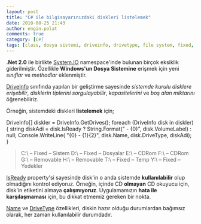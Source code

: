 ```yaml
---
layout: post
title: "C# ile bilgisayarınızdaki diskleri listelemek"
date: 2010-08-25 21:43
author: engin.polat
comments: true
category: [C#]
tags: [class, dosya sistemi, driveinfo, drivetype, file system, fixed, getdrives, isready, method, name, removable, system.io, volumelabel]
---
```

**.Net 2.0** ile birlikte <a href="http://msdn.microsoft.com/library/system.io" target="_blank">System.IO</a> namespace'inde bulunan birçok eksiklik giderilmiştir. Özellikle **Windows'un Dosya Sistemine** erişmek için yeni *sınıflar* ve *methodlar* eklenmiştir.

<a href="http://msdn.microsoft.com/library/system.io.driveinfo" target="_blank">DriveInfo</a> sınıfında yapılan bir geliştirme sayesinde *sistemde kurulu disklere erişebilir*, *disklerin tiplerini sorgulayabilir*, *kapasitelerini* ve *boş alan miktarını* öğrenebiliriz.

Örneğin, sistemdeki diskleri **listelemek** için;



DriveInfo[] diskler = DriveInfo.GetDrives();
foreach (DriveInfo disk in diskler)
{
    string diskAdi = disk.IsReady ? String.Format(" - {0}", disk.VolumeLabel) : null;
    Console.WriteLine( "{0} - {1}{2}", disk.Name, disk.DriveType, diskAdi);
}




>C:\ – Fixed – Sistem
D:\ – Fixed – Dosyalar
E:\ – CDRom
F:\ – CDRom
G:\ – Removable
H:\ – Removable
T:\ – Fixed – Temp
Y:\ – Fixed – Yedekler



<a href="http://msdn.microsoft.com/library/system.io.driveinfo.isready" target="_blank">IsReady</a> property'si sayesinde disk'in o anda sistemde **kullanılabilir** olup olmadığını kontrol ediyoruz. Örneğin, içinde CD **olmayan** CD okuyucu için, disk'in etiketini almaya **çalışmıyoruz**. Uygulamamızın **hata ile karşılaşmaması** için, bu dikkat etmemiz gereken bir nokta.

<a href="http://msdn.microsoft.com/library/system.io.driveinfo.name" target="_blank">Name</a> ve <a href="http://msdn.microsoft.com/library/system.io.driveinfo.drivetype" target="_blank">DriveType</a> özellikleri, diskin hazır olduğu durumlardan bağımsız olarak, her zaman kullanılabilir durumdadır.

